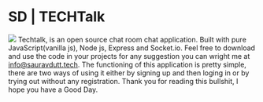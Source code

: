 # SD | TECHTalk

![](public/images/techtalk.gif)
Techtalk, is an open source chat room chat application. Built with pure JavaScript(vanilla js), Node js, Express and Socket.io.
Feel free to download and use the code in your projects for any suggestion you can wright me at info@sauravdutt.tech. The functioning of this application is pretty simple, there are two ways of using it either by signing up and then loging in or by trying out without any registration. Thank you for reading this bullshit, I hope you have a Good Day.
